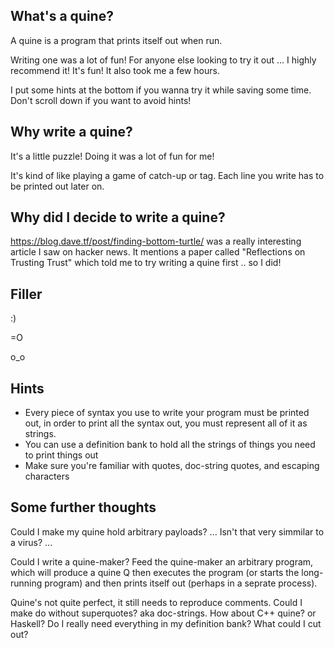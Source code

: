## What's a quine?

A quine is a program that prints itself out when run.

Writing one was a lot of fun!
For anyone else looking to try it out ... I highly recommend it!
It's fun!
It also took me a few hours.

I put some hints at the bottom if you wanna try it while saving some time.
Don't scroll down if you want to avoid hints!

## Why write a quine?

It's a little puzzle!
Doing it was a lot of fun for me!

It's kind of like playing a game of catch-up or tag.
Each line you write has to be printed out later on.

## Why did I decide to write a quine?

https://blog.dave.tf/post/finding-bottom-turtle/ was a really interesting article I saw on hacker news.
It mentions a paper called "Reflections on Trusting Trust" which told me to try writing a quine first .. so I did!


## Filler

:)

=O

o_o
























## Hints

* Every piece of syntax you use to write your program must be printed out, in order to print all the syntax out, you must represent all of it as strings.
* You can use a definition bank to hold all the strings of things you need to print things out
* Make sure you're familiar with quotes, doc-string quotes, and escaping characters


## Some further thoughts

Could I make my quine hold arbitrary payloads?
... Isn't that very simmilar to a virus? ...

Could I write a quine-maker?
Feed the quine-maker an arbitrary program, which will produce a quine Q
then executes the program (or starts the long-running program) and then
prints itself out (perhaps in a seprate process).

Quine's not quite perfect, it still needs to reproduce comments.
Could I make do without superquotes? aka doc-strings.
How about C++ quine? or Haskell?
Do I really need everything in my definition bank? What could I cut out?
